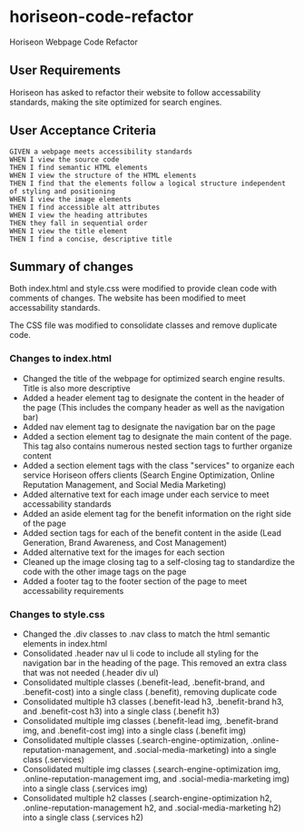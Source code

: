 # horiseon-code-refactor

Horiseon Webpage Code Refactor

## User Requirements

Horiseon has asked to refactor their website to follow accessability standards, making the site optimized for search engines.

## User Acceptance Criteria

```
GIVEN a webpage meets accessibility standards
WHEN I view the source code
THEN I find semantic HTML elements
WHEN I view the structure of the HTML elements
THEN I find that the elements follow a logical structure independent of styling and positioning
WHEN I view the image elements
THEN I find accessible alt attributes
WHEN I view the heading attributes
THEN they fall in sequential order
WHEN I view the title element
THEN I find a concise, descriptive title
```

## Summary of changes

Both index.html and style.css were modified to provide clean code with comments of changes. The website has been modified to meet accessability standards.

The CSS file was modified to consolidate classes and remove duplicate code.

### Changes to index.html

- Changed the title of the webpage for optimized search engine results. Title is also more descriptive
- Added a header element tag to designate the content in the header of the page (This includes the company header as well as the navigation bar)
- Added nav element tag to designate the navigation bar on the page
- Added a section element tag to designate the main content of the page. This tag also contains numerous nested section tags to further organize content
- Added a section element tags with the class "services" to organize each service Horiseon offers clients (Search Engine Optimization, Online Reputation Management, and Social Media Marketing)
- Added alternative text for each image under each service to meet accessability standards
- Added an aside element tag for the benefit information on the right side of the page
- Added section tags for each of the benefit content in the aside (Lead Generation, Brand Awareness, and Cost Management)
- Added alternative text for the images for each section
- Cleaned up the image closing tag to a self-closing tag to standardize the code with the other image tags on the page
- Added a footer tag to the footer section of the page to meet accessability requirements

### Changes to style.css

- Changed the .div classes to .nav class to match the html semantic elements in index.html
- Consolidated .header nav ul li code to include all styling for the navigation bar in the heading of the page. This removed an extra class that was not needed (.header div ul)
- Consolidated multiple classes (.benefit-lead, .benefit-brand, and .benefit-cost) into a single class (.benefit), removing duplicate code
- Consolidated multiple h3 classes (.benefit-lead h3, .benefit-brand h3, and .benefit-cost h3) into a single class (.benefit h3)
- Consolidated multiple img classes (.benefit-lead img, .benefit-brand img, and .benefit-cost img) into a single class (.benefit img)
- Consolidated multiple classes (.search-engine-optimization, .online-reputation-management, and .social-media-marketing) into a single class (.services)
- Consolidated multiple img classes (.search-engine-optimization img, .online-reputation-management img, and .social-media-marketing img) into a single class (.services img)
- Consolidated multiple h2 classes (.search-engine-optimization h2, .online-reputation-management h2, and .social-media-marketing h2) into a single class (.services h2)
